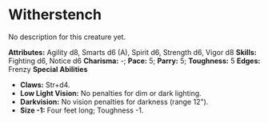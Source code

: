 # Witherstench

No description for this creature yet.

**Attributes:** Agility d8, Smarts d6 (A), Spirit d6, Strength d6, Vigor
d8
**Skills:** Fighting d6, Notice d6
**Charisma:** -; **Pace:** 5; **Parry:** 5; **Toughness:** 5
**Edges:** Frenzy
**Special Abilities**

- **Claws:** Str+d4.
- **Low Light Vision:** No penalties for dim or dark lighting.
- **Darkvision:** No vision penalties for darkness (range 12").
- **Size -1:** Four feet long; Toughness -1.

